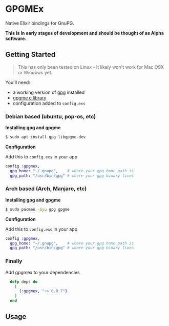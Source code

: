 # GPGMEx

Native Elixir bindings for GnuPG.

**This is in early stages of development and should be thought of as Alpha software.**

## Getting Started

> This has only been tested on Linux - It likely won't work for
> Mac OSX or Windows yet.

You'll need:
  * a working version of [gpg](https://gnupg.org/) installed
  * [gpgme c library](https://gnupg.org/related_software/gpgme/index.html)
  * configuration added to `config.exs` 

### Debian based (ubuntu, pop-os, etc)

**Installing gpg and gpgme**

```bash
$ sudo apt install gpg libgpgme-dev
```

**Configuration**

Add this to `config.exs` in your app

```elixir
config :gpgmex,
  gpg_home: "~/.gnupg",    # where your gpg home path is
  gpg_path: "/usr/bin/gpg" # where your gpg binary lives
```

### Arch based (Arch, Manjaro, etc)

**Installing gpg and gpgme**

```bash
$ sudo pacman -Syu gpg gpgme
```

**Configuration**

Add this to `config.exs` in your app

```elixir
config :gpgmex,
  gpg_home: "~/.gnupg",    # where your gpg home path is
  gpg_path: "/usr/bin/gpg" # where your gpg binary lives
```

### Finally

Add gpgmex to your dependencies
```elixir
  defp deps do
    [
      {:gpgmex, "~> 0.0.7"}
    ]
  end
```

## Usage


